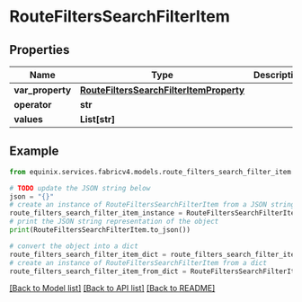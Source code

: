 # RouteFiltersSearchFilterItem


## Properties

Name | Type | Description | Notes
------------ | ------------- | ------------- | -------------
**var_property** | [**RouteFiltersSearchFilterItemProperty**](RouteFiltersSearchFilterItemProperty.md) |  | [optional] 
**operator** | **str** |  | [optional] 
**values** | **List[str]** |  | [optional] 

## Example

```python
from equinix.services.fabricv4.models.route_filters_search_filter_item import RouteFiltersSearchFilterItem

# TODO update the JSON string below
json = "{}"
# create an instance of RouteFiltersSearchFilterItem from a JSON string
route_filters_search_filter_item_instance = RouteFiltersSearchFilterItem.from_json(json)
# print the JSON string representation of the object
print(RouteFiltersSearchFilterItem.to_json())

# convert the object into a dict
route_filters_search_filter_item_dict = route_filters_search_filter_item_instance.to_dict()
# create an instance of RouteFiltersSearchFilterItem from a dict
route_filters_search_filter_item_from_dict = RouteFiltersSearchFilterItem.from_dict(route_filters_search_filter_item_dict)
```
[[Back to Model list]](../README.md#documentation-for-models) [[Back to API list]](../README.md#documentation-for-api-endpoints) [[Back to README]](../README.md)


